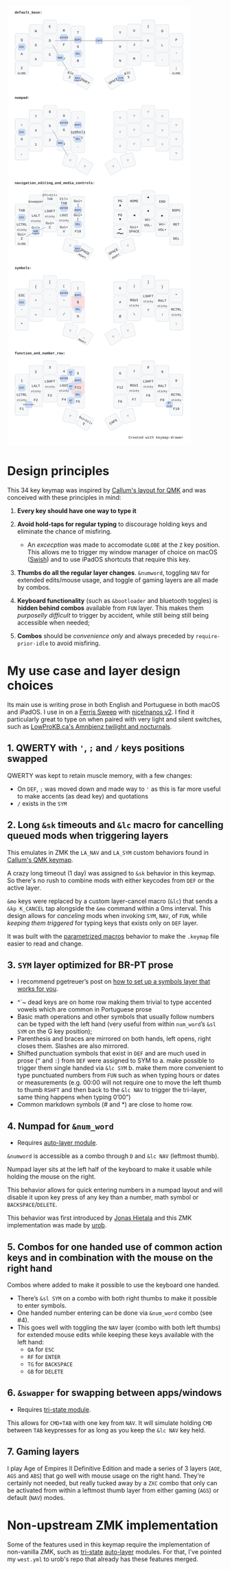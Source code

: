 ![](draw/main.svg)

# Design principles

This 34 key keymap was inspired by [Callum's layout for QMK](https://github.com/qmk/qmk_firmware/blob/master/users/callum/readme.md) and was conceived with these principles in mind:

01. **Every key should have one way to type it**
02. **Avoid hold-taps for regular typing** to discourage holding keys and eliminate the chance of misfiring. 
	- An *excecption* was made to accomodate `GLOBE` at the `Z` key position. This allows me to trigger my window manager of choice on macOS ([Swish](https://highlyopinionated.co/swish/)) and to use iPadOS shortcuts that require this key.
    
03. **Thumbs do all the regular layer changes**. `&numword`, toggling `NAV` for extended edits/mouse usage, and toggle of gaming layers are all made by combos.

04. **Keyboard functionality** (such as `&bootloader` and bluetooth toggles) is **hidden behind combos** available from `FUN` layer. This makes them *purposelly difficult* to trigger by accident, while still being still being accessible when needed;

05. **Combos** should be *convenience only* and always preceded by `require-prior-idle` to avoid misfiring.

# My use case and layer design choices
 
Its main use is writing prose in both English and Portuguese in both macOS and iPadOS. I use in on a [Ferris Sweep](https://github.com/davidphilipbarr/Sweep) with [nice!nanos v2](https://nicekeyboards.com/nice-nano/). I find it particularly great to type on when paired with very light and silent switches, such as [LowProKB.ca's Amnbienz twilight and nocturnals](https://lowprokb.ca/products/ambients-silent-choc-switches).

## 1. QWERTY with `'`, `;` and `/` keys positions swapped

QWERTY was kept to retain muscle memory, with a few changes:

- On `DEF`, `;` was moved down and made way to `'` as this is far more useful to make accents (as dead key) and quotations
- `/` exists in the `SYM`

## 2. Long `&sk` timeouts and `&lc` macro for cancelling queued mods when triggering layers

This emulates in ZMK the `LA_NAV` and `LA_SYM` custom behaviors found in [Callum's QMK keymap](https://github.com/qmk/qmk_firmware/blob/master/users/callum/readme.md).

A crazy long timeout (1 day) was assigned to `&sk` behavior in this keymap. So there's no rush to combine mods with either keycodes from `DEF` or the active layer.

`&mo` keys were replaced by a custom layer-cancel macro (`&lc`) that sends a `&kp K_CANCEL` tap alongside the `&mo` command within a 0ms interval. This design allows for _canceling_ mods when invoking `SYM`, `NAV`, of `FUN`, while _keeping them triggered_ for typing keys that exists only on `DEF` layer.

It was built with the [parametrized macros](https://zmk.dev/docs/behaviors/macros#parameterized-macros) behavior to make the `.keymap` file easier to read and change.

## 3. `SYM` layer optimized for BR-PT prose

* I recommend pgetreuer’s post on [how to set up a symbols layer that works for you](https://getreuer.info/posts/keyboards/symbol-layer/index.html).

- ^`~ dead keys are on home row making them trivial to type accented vowels which are common in Portuguese prose
- Basic math operations and other symbols that usually follow numbers can be typed with the left hand (very useful from within `num_word`’s `&sl SYM` on the G key position);
- Parenthesis and braces are mirrored on both hands, left opens, right closes them. Slashes are also mirrored.
- Shifted punctuation symbols that exist in `DEF` and are much used in prose (`”` and `:`) from `DEF` were assigned to SYM to 
	a. make possible to trigger them single handed via `&lc SYM` 
	b. make them more convenient to type punctuated numbers from `FUN` such as when typing hours or dates or measurements (e.g. 00:00 will not require one to move the left thumb to thumb `RSHFT` and then back to the `&lc NAV` to trigger the tri-layer, same thing happens when typing 0’00”)
- Common markdown symbols (# and *) are close to home row.

## 4. Numpad for `&num_word`

* Requires [auto-layer module](https://github.com/urob/zmk-auto-layer).

`&numword` is accessible as a combo through `D` and `&lc NAV` (leftmost thumb).

Numpad layer sits at the left half of the keyboard to make it usable while holding the mouse on the right.

This behavior allows for quick entering numbers in a numpad layout and will disable it upon key press of any key than a number, math symbol or `BACKSPACE`/`DELETE`. 

This behavior was first introduced by [Jonas Hietala](https://www.jonashietala.se/blog/2022/09/06/the_current_t-34_keyboard_layout/#numword) and this ZMK implementation was made by [urob](https://github.com/urob/zmk-config#numword).

## 5. Combos for one handed use of common action keys and in combination with the mouse on the right hand

Combos where added to make it possible to use the keyboard one handed.

- There’s `&sl SYM` on a combo with both right thumbs to make it possible to enter symbols.
- One handed number entering can be done via `&num_word` combo (see #4).
- This goes well with toggling the `NAV` layer (combo with both left thumbs) for extended mouse edits while keeping these keys available with the left hand:
	- `QA` for `ESC`
	- `RF` for `ENTER`
	- `TG` for `BACKSPACE`
	- `GB` for `DELETE`

## 6. `&swapper` for swapping between apps/windows

* Requires [tri-state module](https://github.com/urob/zmk-tri-state).

This allows for `CMD+TAB` with one key from `NAV`. It will simulate holding `CMD` between `TAB` keypresses for as long as you keep the `&lc NAV` key held.

## 7. Gaming layers

I play Age of Empires II Definitive Edition and made a series of 3 layers (`AOE`, `AGS` and `ABS`) that go well with mouse usage on the right hand. They're certainly not needed, but really tucked away by a `ZXC` combo that only can be activated from within a leftmost thumb layer from either gaming (`AGS`) or default (`NAV`) modes.

# Non-upstream ZMK implementation

Some of the features used in this keymap require the implementation of non-vanilla ZMK, such as [tri-state](https://github.com/urob/zmk-tri-state) [auto-layer](https://github.com/urob/zmk-auto-layer) modules. For that, I've pointed my `west.yml` to urob's repo that already has these features merged.